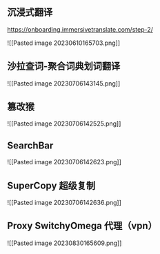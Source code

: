 
## 沉浸式翻译

https://onboarding.immersivetranslate.com/step-2/

![[Pasted image 20230610165703.png]]

## 沙拉查词-聚合词典划词翻译

![[Pasted image 20230706143145.png]]

## 篡改猴

![[Pasted image 20230706142525.png]]


## SearchBar

![[Pasted image 20230706142623.png]]

## SuperCopy 超级复制

![[Pasted image 20230706142636.png]]

## Proxy SwitchyOmega 代理（vpn）

![[Pasted image 20230830165609.png]]